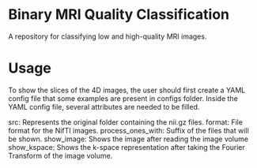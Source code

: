 # Binary MRI Quality Classification
A repository for classifying low and high-quality MRI images.


# Usage
To show the slices of the 4D images, the user should first create a YAML config file that some examples are present in configs folder. Inside the YAML config file, several attributes are needed to be filled.

src: Represents the original folder containing the nii.gz files.
format: File format for the NifTI images.
process_ones_with: Suffix of the files that will be shown.
show_image: Shows the image after reading the image volume
show_kspace: Shows the k-space representation after taking the Fourier Transform of the image volume.
